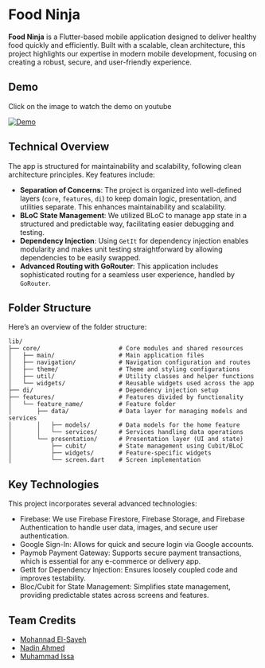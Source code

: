 # Food Ninja

**Food Ninja** is a Flutter-based mobile application designed to deliver healthy food quickly and efficiently. Built with a scalable, clean architecture, this project highlights our expertise in modern mobile development, focusing on creating a robust, secure, and user-friendly experience.

## Demo
Click on the image to watch the demo on youtube

[![Demo](https://img.youtube.com/vi/D4cKA_oMhVs/maxresdefault.jpg)](https://youtu.be/D4cKA_oMhVs)

## Technical Overview

The app is structured for maintainability and scalability, following clean architecture principles. Key features include:

- **Separation of Concerns**: The project is organized into well-defined layers (`core`, `features`, `di`) to keep domain logic, presentation, and utilities separate. This enhances maintainability and scalability.
- **BLoC State Management**: We utilized BLoC to manage app state in a structured and predictable way, facilitating easier debugging and testing.
- **Dependency Injection**: Using `GetIt` for dependency injection enables modularity and makes unit testing straightforward by allowing dependencies to be easily swapped.
- **Advanced Routing with GoRouter**: This application includes sophisticated routing for a seamless user experience, handled by `GoRouter`.

## Folder Structure

Here’s an overview of the folder structure:

```plaintext
lib/
├── core/                      # Core modules and shared resources
│   ├── main/                  # Main application files
│   ├── navigation/            # Navigation configuration and routes
│   ├── theme/                 # Theme and styling configurations
│   ├── util/                  # Utility classes and helper functions
│   └── widgets/               # Reusable widgets used across the app
├── di/                        # Dependency injection setup
├── features/                  # Features divided by functionality
│   └── feature_name/          # Feature folder
│       ├── data/              # Data layer for managing models and services
│       │   ├── models/        # Data models for the home feature
│       │   └── services/      # Services handling data operations
│       └── presentation/      # Presentation layer (UI and state)
│           ├── cubit/         # State management using Cubit/BLoC
│           ├── widgets/       # Feature-specific widgets
│           └── screen.dart    # Screen implementation
```

## Key Technologies
This project incorporates several advanced technologies:
* Firebase: We use Firebase Firestore, Firebase Storage, and Firebase Authentication to handle user data, images, and secure user authentication.
* Google Sign-In: Allows for quick and secure login via Google accounts.
* Paymob Payment Gateway: Supports secure payment transactions, which is essential for any e-commerce or delivery app.
* GetIt for Dependency Injection: Ensures loosely coupled code and improves testability.
* Bloc/Cubit for State Management: Simplifies state management, providing predictable states across screens and features.

## Team Credits
* [Mohannad El-Sayeh](https://github.com/mSaayeh)
* [Nadin Ahmed](https://github.com/NadinAhmed)
* [Muhammad Issa](https://github.com/mu7ammad-3issa)

